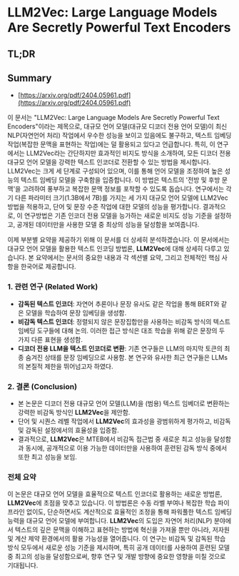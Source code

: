 # LLM2Vec: Large Language Models Are Secretly Powerful Text Encoders
## TL;DR
## Summary
- [https://arxiv.org/pdf/2404.05961.pdf](https://arxiv.org/pdf/2404.05961.pdf)

이 문서는 "LLM2Vec: Large Language Models Are Secretly Powerful Text Encoders"이라는 제목으로, 대규모 언어 모델(대규모 디코더 전용 언어 모델)이 최신 NLP(자연언어 처리) 작업에서 우수한 성능을 보이고 있음에도 불구하고, 텍스트 임베딩 작업(복잡한 문맥을 표현하는 작업)에는 덜 활용되고 있다고 언급합니다. 특히, 이 연구에서는 LLM2Vec라는 간단하지만 효과적인 비지도 방식을 소개하여, 모든 디코더 전용 대규모 언어 모델을 강력한 텍스트 인코더로 전환할 수 있는 방법을 제시합니다. LLM2Vec는 크게 세 단계로 구성되어 있으며, 이를 통해 언어 모델을 조정하여 높은 성능의 텍스트 임베딩 모델을 구축함을 입증합니다. 이 방법은 텍스트의 '전방 및 후방 문맥'을 고려하여 풍부하고 복잡한 문맥 정보를 포착할 수 있도록 돕습니다. 연구에서는 각기 다른 파라미터 크기(1.3B에서 7B)를 가지는 세 가지 대규모 언어 모델에 LLM2Vec 방법을 적용하고, 단어 및 문장 수준 작업에 대한 모델의 성능을 평가합니다. 결과적으로, 이 연구방법은 기존 인코더 전용 모델을 능가하는 새로운 비지도 성능 기준을 설정하고, 공개된 데이터만을 사용한 모델 중 최상의 성능을 달성함을 보여줍니다.

이제 부분별 요약을 제공하기 위해 이 문서를 더 상세히 분석하겠습니다. 이 문서에서는 대규모 언어 모델을 활용한 텍스트 인코딩 방법론, **LLM2Vec**에 대해 상세히 다루고 있습니다. 본 요약에서는 문서의 중요한 내용과 각 섹션별 요약, 그리고 전체적인 핵심 사항을 한국어로 제공합니다.

### 1. 관련 연구 (Related Work)
- **감독된 텍스트 인코더**: 자연어 추론이나 문장 유사도 같은 작업을 통해 BERT와 같은 모델을 학습하여 문장 임베딩을 생성함.
- **비감독 텍스트 인코더**: 정렬되지 않은 문장집합만을 사용하는 비감독 방식의 텍스트 임베딩 도구들에 대해 논의. 이러한 접근 방식은 대조 학습을 위해 같은 문장의 두 가지 다른 표현을 생성함.
- **디코더 전용 LLM을 텍스트 인코더로 변환**: 기존 연구들은 LLM의 마지막 토큰의 최종 숨겨진 상태를 문장 임베딩으로 사용함. 본 연구와 유사한 최근 연구들은 LLMs의 본질적 제한을 뛰어넘고자 하였다.

### 2. 결론 (Conclusion)
- 본 논문은 디코더 전용 대규모 언어 모델(LLM)을 (범용) 텍스트 임베더로 변환하는 강력한 비감독 방식인 **LLM2Vec**을 제안함.
- 단어 및 시퀀스 레벨 작업에서 **LLM2Vec**의 효과성을 광범위하게 평가하고, 비감독 및 감독된 설정에서의 효율성을 입증함.
- 결과적으로, **LLM2Vec**은 MTEB에서 비감독 접근법 중 새로운 최고 성능을 달성함과 동시에, 공개적으로 이용 가능한 데이터만을 사용하여 훈련된 감독 방식 중에서 또한 최고 성능을 보임.

### 전체 요약
이 논문은 대규모 언어 모델을 효율적으로 텍스트 인코더로 활용하는 새로운 방법론, **LLM2Vec**에 초점을 맞추고 있습니다. 이 방법론은 수동 라벨 부여나 복잡한 학습 파이프라인 없이도, 단순하면서도 계산적으로 효율적인 조정을 통해 파워풀한 텍스트 임베딩 능력을 대규모 언어 모델에 부여합니다. **LLM2Vec**의 도입은 자연어 처리(NLP) 분야에서 텍스트의 깊은 문맥을 이해하고 표현하는 방법에 혁신을 가져올 뿐만 아니라, 저자원 및 계산 제약 환경에서의 활용 가능성을 열어줍니다. 이 연구는 비감독 및 감독된 학습 방식 모두에서 새로운 성능 기준을 제시하며, 특히 공개 데이터를 사용하여 훈련된 모델 중 최고의 성능을 달성함으로써, 향후 연구 및 개발 방향에 중요한 영향을 미칠 것으로 기대됩니다.